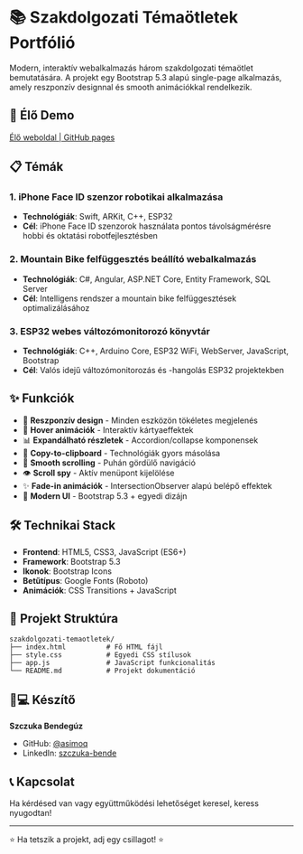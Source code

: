 # 📚 Szakdolgozati Témaötletek Portfólió

Modern, interaktív webalkalmazás három szakdolgozati témaötlet bemutatására. A projekt egy Bootstrap 5.3 alapú single-page alkalmazás, amely reszponzív designnal és smooth animációkkal rendelkezik.

## 🚀 Élő Demo

[Élő weboldal | GitHub pages](https://szczukabendeguz.github.io/szakdolgozat_otletek/)

## 📋 Témák

### 1. iPhone Face ID szenzor robotikai alkalmazása
- **Technológiák**: Swift, ARKit, C++, ESP32
- **Cél**: iPhone Face ID szenzorok használata pontos távolságmérésre hobbi és oktatási robotfejlesztésben

### 2. Mountain Bike felfüggesztés beállító webalkalmazás
- **Technológiák**: C#, Angular, ASP.NET Core, Entity Framework, SQL Server
- **Cél**: Intelligens rendszer a mountain bike felfüggesztések optimalizálásához

### 3. ESP32 webes változómonitorozó könyvtár
- **Technológiák**: C++, Arduino Core, ESP32 WiFi, WebServer, JavaScript, Bootstrap
- **Cél**: Valós idejű változómonitorozás és -hangolás ESP32 projektekben

## ✨ Funkciók

- 📱 **Reszponzív design** - Minden eszközön tökéletes megjelenés
- 🎨 **Hover animációk** - Interaktív kártyaeffektek
- 📊 **Expandálható részletek** - Accordion/collapse komponensek
- 🔗 **Copy-to-clipboard** - Technológiák gyors másolása
- 🎯 **Smooth scrolling** - Puhán gördülő navigáció
- 👁️ **Scroll spy** - Aktív menüpont kijelölése
- ✨ **Fade-in animációk** - IntersectionObserver alapú belépő effektek
- 🎨 **Modern UI** - Bootstrap 5.3 + egyedi dizájn

## 🛠️ Technikai Stack

- **Frontend**: HTML5, CSS3, JavaScript (ES6+)
- **Framework**: Bootstrap 5.3
- **Ikonok**: Bootstrap Icons
- **Betűtípus**: Google Fonts (Roboto)
- **Animációk**: CSS Transitions + JavaScript


## 📂 Projekt Struktúra

```
szakdolgozati-temaotletek/
├── index.html          # Fő HTML fájl
├── style.css           # Egyedi CSS stílusok
├── app.js              # JavaScript funkcionalitás
└── README.md           # Projekt dokumentáció
```

## 👨💻 Készítő

**Szczuka Bendegúz**
- GitHub: [@asimoq](https://github.com/asimoq)
- LinkedIn: [szczuka-bende](https://www.linkedin.com/in/szczuka-bende/)

## 📞 Kapcsolat

Ha kérdésed van vagy együttműködési lehetőséget keresel, keress nyugodtan!

***

⭐ Ha tetszik a projekt, adj egy csillagot! ⭐
